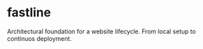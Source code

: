 # fastline
Architectural foundation for a website lifecycle. From local setup to continuos deployment.
